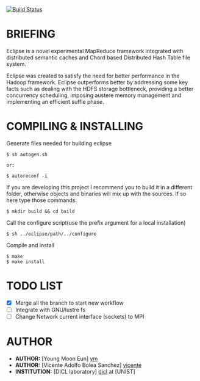 [![Build Status](https://magnum.travis-ci.com/DICL/Eclipse.svg?token=MaWCP2sHsbC2FaU6ztsx)](https://magnum.travis-ci.com/DICL/Eclipse)

BRIEFING
========

Eclipse is a novel experimental MapReduce framework integrated with distributed
semantic caches and Chord based Distributed Hash Table file system.

Eclipse was created to satisfy the need for better performance in the Hadoop framework.
Eclipse outperforms better by addressing some key facts such as dealing with the 
HDFS storage bottleneck, providing a better concurrency scheduling, imposing austere 
memory management and implementing an efficient suffle phase. 

COMPILING & INSTALLING
=====================

Generate files needed for building eclipse

    $ sh autogen.sh

    or:

    $ autoreconf -i

If you are developing this project I recommend you to 
build it in a different folder, otherwise objects and binaries will
mix up with the sources. If so here type those commands:

    $ mkdir build && cd build
    
Call the configure script(use the prefix argument for a local installation)

    $ sh ../eclipse/path/../configure 

Compile and install

    $ make
    $ make install

TODO LIST
=========
 - [x] Merge all the branch to start new workflow
 - [ ] Integrate with GNU/lustre fs
 - [ ] Change Network current interface (sockets) to MPI

AUTHOR
======
 - __AUTHOR:__ [Young Moon Eun] [ym]
 - __AUTHOR:__ [Vicente Adolfo Bolea Sanchez] [vicente]
 - __INSTITUTION:__ [DICL laboratory] [dicl] at [UNIST]

<!-- Links -->
[vicente]:  https://github.com/vicentebolea
[ym]:       https://github.com/youngmoon01
[dicl]:     http://dicl.unist.ac.kr
